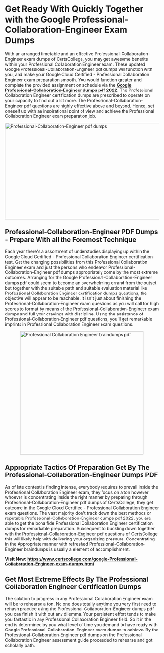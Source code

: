 <h1><strong>Get Ready With Quickly Together with the Google Professional-Collaboration-Engineer Exam Dumps&nbsp;</strong></h1>
<p><span style="font-weight: 400;">With an arranged timetable and an effective  Professional-Collaboration-Engineer exam dumps of CertsCollege, you may get awesome benefits within your Professional Collaboration Engineer exam. These updated Google Professional-Collaboration-Engineer pdf dumps will function with you, and make your Google Cloud Certified - Professional Collaboration Engineer exam preparation smooth. You would function greater and complete the provided assignment on schedule via the <strong><a href="https://www.certscollege.com/google-Professional-Collaboration-Engineer-exam-dumps.html">Google Professional-Collaboration-Engineer dumps pdf 2022</a></strong>. The Professional Collaboration Engineer certification dumps are prescribed to operate on your capacity to find out a lot more. The  Professional-Collaboration-Engineer pdf questions are highly effective above and beyond. Hence, set oneself up with an inspirational point of view and achieve the Professional Collaboration Engineer exam preparation job.&nbsp;</span></p>
<p><span style="font-weight: 400;"><img style="display: block; margin-left: auto; margin-right: auto;" src="https://i.ibb.co/CPDK3ps/Yellow-and-Blue-Initiative-Blog-Banner.png" alt="Professional-Collaboration-Engineer pdf dumps" width="559" height="315" /></span></p>
<h2><strong>Professional-Collaboration-Engineer PDF Dumps - Prepare With all the Foremost Technique</strong></h2>
<p><span style="font-weight: 400;">Each year there's a assortment of understudies displaying up within the Google Cloud Certified - Professional Collaboration Engineer certification test. Get the changing possibilities from this Professional Collaboration Engineer exam and just the persons who endeavor Professional-Collaboration-Engineer pdf dumps appropriately come by the most extreme outcomes. Arranging for the Google Professional-Collaboration-Engineer dumps pdf could seem to become an overwhelming errand from the outset but together with the suitable path and suitable evaluation material like Professional Collaboration Engineer certification dumps questions, the objective will appear to be reachable. It isn't just about finishing the Professional-Collaboration-Engineer exam questions as you will call for high scores to format by means of the Professional-Collaboration-Engineer exam dumps and full your cravings with discipline. Using the assistance of Professional-Collaboration-Engineer pdf questions, you'll get remarkable imprints in Professional Collaboration Engineer exam questions.</span></p>
<p><span style="font-weight: 400;"><a href="https://tinyurl.com/y8bgppya"><img style="display: block; margin-left: auto; margin-right: auto;" src="https://i.ibb.co/9tMrhdY/Teacher-Appreciation-Invitation.png" alt="Professional Collaboration Engineer braindumps pdf " width="404" height="404" /></a></span></p>
<h2><strong>Appropriate Tactics Of Preparation Get By The Professional-Collaboration-Engineer Dumps PDF</strong></h2>
<p><span style="font-weight: 400;">As of late contest is finding intense, everybody requires to prevail inside the Professional Collaboration Engineer exam, they focus on a ton however whoever is concentrating inside the right manner by preparing through Professional-Collaboration-Engineer pdf dumps of CertsCollege, they get outcome in the Google Cloud Certified - Professional Collaboration Engineer exam questions. The vast majority don't track down the best methods or reputable Professional-Collaboration-Engineer dumps pdf 2022, you are able to get the bona fide Professional Collaboration Engineer certification dumps for remarkable preparation. Subsequent to buckling down together with the  Professional-Collaboration-Engineer pdf questions of CertsCollege this will likely help with delivering your organizing pressure. Concentrating in the Appropriate manner with refreshed Professional-Collaboration-Engineer braindumps is usually a element of accomplishment.</span></p>
<p><span style="font-weight: 400;"><strong>Visit Now: <a href="https://www.certscollege.com/google-Professional-Collaboration-Engineer-exam-dumps.html">https://www.certscollege.com/google-Professional-Collaboration-Engineer-exam-dumps.html</a></strong></span></p>
<h2><strong>Get Most Extreme Effects By The Professional Collaboration Engineer Certification Dumps</strong></h2>
<p><span style="font-weight: 400;">The solution to progress in any Professional Collaboration Engineer exam will be to rehearse a ton. No one does totally anytime you very first need to rehash practice using the Professional-Collaboration-Engineer dumps pdf you can finish it with out any dilemma. Your persistent effort tends to make you fantastic in any Professional Collaboration Engineer field. So it in the end is determined by you what level of time you demand to have ready with Google Professional-Collaboration-Engineer exam dumps to achieve. By the Professional-Collaboration-Engineer pdf dumps on the Professional Collaboration Engineer assessment guide proceeded to rehearse and got scholarly path.</span></p>
